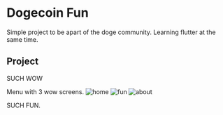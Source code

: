 # Dogecoin Fun

Simple project to be apart of the doge community.
Learning flutter at the same time.

## Project

SUCH WOW

Menu with 3 wow screens.
![home](https://user-images.githubusercontent.com/47752313/114471001-c7fe1400-9be7-11eb-8616-b78212d0bd6a.png) ![fun](https://user-images.githubusercontent.com/47752313/114471021-d0eee580-9be7-11eb-89cd-7362b4e9a56e.png) ![about](https://user-images.githubusercontent.com/47752313/114471033-d6e4c680-9be7-11eb-903f-21fbf2b063f1.png)


SUCH FUN.
